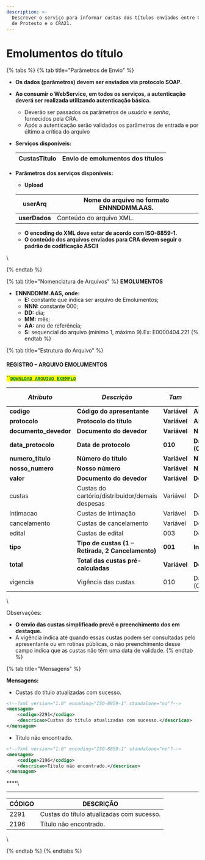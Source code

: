 ```yaml
---
description: >-
  Descrever o serviço para informar custas dos títulos enviados entre Cartórios
  de Protesto e o CRA21.
---
```


# Emolumentos do título

{% tabs %}
{% tab title="Parâmetros de Envio" %}
* **Os dados (parâmetros) devem ser enviados via protocolo SOAP.**
* **Ao consumir o WebService, em todos os serviços, a autenticação deverá ser realizada utilizando autenticação básica.**
  * Deverão ser passados os parâmetros de _usuário_ e _senha_, fornecidos pela CRA.
  * Após a autenticação serão validados os parâmetros de entrada e por último a crítica do arquivo
*   **Serviços disponíveis:**

    | **CustasTitulo** | Envio de emolumentos dos títulos |
    | ---------------- | -------------------------------- |
*   **Parâmetros dos serviços disponíveis:**

    * **Upload**

    | **userArq**   | Nome do arquivo no formato **ENNNDDMM.AAS.** |
    | ------------- | -------------------------------------------- |
    | **userDados** | Conteúdo do arquivo XML.                     |

    * **O encoding do XML deve estar de acordo com ISO-8859-1.**
    * **O conteúdo dos arquivos enviados para CRA devem seguir o padrão de codificação ASCII**

\

{% endtab %}

{% tab title="Nomenclatura de Arquivos" %}
**EMOLUMENTOS**&#x20;

* **ENNNDDMM.AAS, onde:**
  * **E:** constante que indica ser arquivo de Emolumentos;
  * **NNN:** constante 000;
  * **DD:** dia;
  * **MM:** mês;
  * **AA:** ano de referência;
  * **S:** sequencial do arquivo (mínimo 1, máximo 9).Ex: E0000404.221
{% endtab %}

{% tab title="Estrutura do Arquivo" %}
#### REGISTRO – ARQUIVO EMOLUMENTOS



<mark style="color:green;">**``**</mark>[<mark style="color:green;">**`DOWNLOAD ARQUIVO EXEMPLO`**</mark>](https://github.com/p21sistemas/manual-cra-21/blob/main/EXEMPLO\_CUSTAS\_TITULO.zip?raw=true)

| _**Atributo**_         | _**Descrição**_                                   | _**Tam**_    | _**Tipo**_            | _**Casas Decimais**_ | _**Obrigatório**_ |
| ---------------------- | ------------------------------------------------- | ------------ | --------------------- | -------------------- | ----------------- |
| **codigo**             | **Código do apresentante**                        | **Variável** | **Alfanumérico**      | **Nenhuma**          | **Sim**           |
| **protocolo**          | **Protocolo do título**                           | **Variável** | **Alfanumérico**      | **Nenhuma**          | **Não**           |
| **documento\_devedor** | **Documento do devedor**                          | **Variável** | **Numérico**          | **Nenhuma**          | **Não**           |
| **data\_protocolo**    | **Data de protocolo**                             | **010**      | **Data (01/01/2024)** | **Nenhuma**          | **Não**           |
| **numero\_titulo**     | **Número do título**                              | **Variável** | **Numérico**          | **Nenhuma**          | **Não**           |
| **nosso\_numero**      | **Nosso número**                                  | **Variável** | **Numérico**          | **Nenhuma**          | **Não**           |
| **valor**              | **Documento do devedor**                          | **Variável** | **Decimal**           | **2**                | **Não**           |
| custas                 | Custas do cartório/distribuidor/demais despesas   | Variável     | Decimal               | 2                    | Não               |
| intimacao              | Custas de intimação                               | Variável     | Decimal               |  2                   | Não               |
| cancelamento           | Custas de cancelamento                            | Variável     | Decimal               |  2                   | Não               |
| edital                 | Custas de edital                                  | 003          | Decimal               |  2                   | Não               |
| **tipo**               | **Tipo de custas (1 – Retirada, 2 Cancelamento)** | **001**      | **Inteiro**           | **Nenhuma**          | **Não**           |
| **total**              | **Total das custas pré-calculadas**               | **Variável** | **Decimal**           | **2**                | **Não**           |
| vigencia               | Vigência das custas                               | 010          | Data (01/01/2024)     | Nenhuma              | N                 |

\


Observações:

* **O envio das custas simplificado prevê o preenchimento dos em destaque.**
* A vigência indica até quando essas custas podem ser consultadas pelo apresentante ou em rotinas públicas, o não preenchimento desse campo indica que as custas não têm uma data de validade.
{% endtab %}

{% tab title="Mensagens" %}


**Mensagens:**

* Custas do título atualizadas com sucesso.

```xml
<!--?xml version="1.0" encoding="ISO-8859-1" standalone="no"?-->
<mensagem>
    <codigo>2291</codigo>
    <descricao>Custas do título atualizadas com sucesso.</descricao>
</mensagem>
```



* Título não encontrado.



```xml
<!--?xml version="1.0" encoding="ISO-8859-1" standalone="no"?-->
<mensagem>
    <codigo>2196</codigo>
    <descricao>Título não encontrado.</descricao>
</mensagem>
```

****\
****

| **CÓDIGO** | **DESCRIÇÃO**                             |
| ---------- | ----------------------------------------- |
| 2291       | Custas do título atualizadas com sucesso. |
| 2196       | Título não encontrado.                    |

\

{% endtab %}
{% endtabs %}





&#x20;
